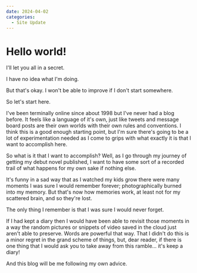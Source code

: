 ```yaml
---
date: 2024-04-02
categories:
  - Site Update
---
```


# Hello world!

I'll let you all in a secret.

I have no idea what I'm doing.

But that's okay. I won't be able to improve if I don't start somewhere.

So let's start here.

<!-- more -->

I've been terminally online since about 1998 but I've never had a blog before. It feels like a language of it's own, just like tweets and message board posts are their own worlds with their own rules and conventions. I think this is a good enough starting point, but I'm sure there's going to be a lot of experimentation needed as I come to grips with what exactly it is that I want to accomplish here.

So what is it that I want to accomplish? Well, as I go through my journey of getting my debut novel published, I want to have some sort of a recorded trail of what happens for my own sake if nothing else.

It's funny in a sad way that as I watched my kids grow there were many moments I was sure I would remember forever; photographically burned into my memory. But that's now how memories work, at least not for my scattered brain, and so they're lost.

The only thing I remember is that I was sure I would never forget.

If I had kept a diary then I would have been able to revisit those moments in a way the random pictures or snippets of video saved in the cloud just aren't able to preserve. Words are powerful that way. That I didn't do this is a minor regret in the grand scheme of things, but, dear reader, if there is one thing that I would ask you to take away from this ramble... it's keep a diary!

And this blog will be me following my own advice.
